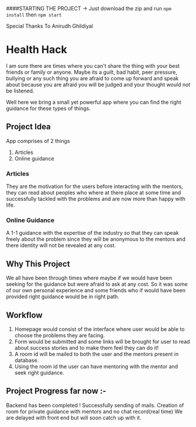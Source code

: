 ####STARTING THE PROJECT
-> Just download the zip and run ```npm install``` then ```npm start```

Special Thanks To Anirudh Ghildiyal

# Health Hack
I am sure there are times where you can't share the thing with your 
best friends or family or anyone.
Maybe its a guilt, bad habit, peer pressure, bullying or any such thing you are afraid
to come up forward and speak about because you are afraid you will be judged and your thought 
would not be listened.

Well here we bring a small yet powerful app where you can find the right guidance for these types of things.

## Project Idea
App comprises of 2 things
1. Articles 
2. Online guidance

### Articles
They are the motivation for the users before interacting with the mentors,
they can read about peoples who where at there place at some time and successfully tackled with the
problems and are now more than  happy with life.

### Online Guidance
A 1-1 guidance with the expertise of the industry so that they can speak freely about the problem since
they will be anonymous to the mentors and there identity will not be revealed at any cost.


## Why This Project
We all have been through times where maybe if we would have been seeking for the guidance
but were afraid to ask at any cost. So it was some of our own personal experience and some friends who if would 
have been provided right guidance would be in right path.


## Workflow
1. Homepage would consist of the interface where user would be able to choose the problems they are facing.
2. Form would be submitted and some links will be brought for user to read about success stories and
to make them feel they can do it!
3. A room id will be mailed to both the user and the mentors present in database.
4. Using the room id the user can have mentoring with the mentor and seek right guidance.

## Project Progress far now :-
Backend has been completed !
Successfully sending of mails.
Creation of room for private guidance with mentors and no chat record(real time)
We are delayed with front end but will soon catch up with it.

